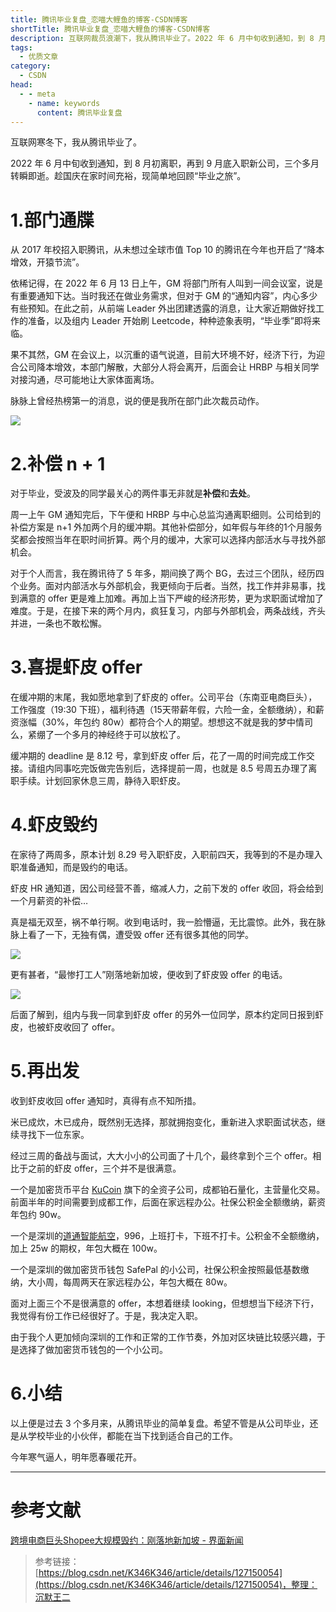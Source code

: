 ```yaml
---
title: 腾讯毕业复盘_恋喵大鲤鱼的博客-CSDN博客
shortTitle: 腾讯毕业复盘_恋喵大鲤鱼的博客-CSDN博客
description: 互联网裁员浪潮下，我从腾讯毕业了。2022 年 6 月中旬收到通知，到 8 月初离职，再到 9 月底入职新公司，三个多月转瞬即逝。趁国庆在家时间充裕，现简单地回顾“毕业之旅”。
tags:
  - 优质文章
category:
  - CSDN
head:
  - - meta
    - name: keywords
      content: 腾讯毕业复盘
---
```


互联网寒冬下，我从腾讯毕业了。

2022 年 6 月中旬收到通知，到 8 月初离职，再到 9 月底入职新公司，三个多月转瞬即逝。趁国庆在家时间充裕，现简单地回顾“毕业之旅”。



# 1.部门通牒



从 2017 年校招入职腾讯，从未想过全球市值 Top 10 的腾讯在今年也开启了“降本增效，开猿节流”。

依稀记得，在 2022 年 6 月 13 日上午，GM 将部门所有人叫到一间会议室，说是有重要通知下达。当时我还在做业务需求，但对于 GM 的“通知内容”，内心多少有些预知。在此之前，从前端 Leader 外出团建透露的消息，让大家近期做好找工作的准备，以及组内 Leader 开始刷 Leetcode，种种迹象表明，“毕业季”即将来临。

果不其然，GM 在会议上，以沉重的语气说道，目前大环境不好，经济下行，为迎合公司降本增效，本部门解散，大部分人将会离开，后面会让 HRBP 与相关同学对接沟通，尽可能地让大家体面离场。

脉脉上曾经热榜第一的消息，说的便是我所在部门此次裁员动作。

![](https://img-blog.csdnimg.cn/990e464109e94d069308587b9f27a779.png)



# 2.补偿 n + 1



对于毕业，受波及的同学最关心的两件事无非就是**补偿**和**去处**。

周一上午 GM 通知完后，下午便和 HRBP 与中心总监沟通离职细则。公司给到的补偿方案是 n+1 外加两个月的缓冲期。其他补偿部分，如年假与年终的1个月服务奖都会按照当年在职时间折算。两个月的缓冲，大家可以选择内部活水与寻找外部机会。

对于个人而言，我在腾讯待了 5 年多，期间换了两个 BG，去过三个团队，经历四个业务。面对内部活水与外部机会，我更倾向于后者。当然，找工作并非易事，找到满意的 offer 更是难上加难。再加上当下严峻的经济形势，更为求职面试增加了难度。于是，在接下来的两个月内，疯狂复习，内部与外部机会，两条战线，齐头并进，一条也不敢松懈。



# 3.喜提虾皮 offer



在缓冲期的末尾，我如愿地拿到了虾皮的 offer。公司平台（东南亚电商巨头），工作强度（19:30 下班），福利待遇（15天带薪年假，六险一金，全额缴纳），和薪资涨幅（30%，年包约 80w）都符合个人的期望。想想这不就是我的梦中情司么，紧绷了一个多月的神经终于可以放松了。

缓冲期的 deadline 是 8.12 号，拿到虾皮 offer 后，花了一周的时间完成工作交接。请组内同事吃完饭做完告别后，选择提前一周，也就是 8.5 号周五办理了离职手续。计划回家休息三周，静待入职虾皮。



# 4.虾皮毁约



在家待了两周多，原本计划 8.29 号入职虾皮，入职前四天，我等到的不是办理入职准备通知，而是毁约的电话。

虾皮 HR 通知道，因公司经营不善，缩减人力，之前下发的 offer 收回，将会给到一个月薪资的补偿…

真是福无双至，祸不单行啊。收到电话时，我一脸懵逼，无比震惊。此外，我在脉脉上看了一下，无独有偶，遭受毁 offer 还有很多其他的同学。

![](https://img-blog.csdnimg.cn/60ce90270f1b464e937386e7b1dc57cf.png)

更有甚者，“最惨打工人”刚落地新加坡，便收到了虾皮毁 offer 的电话。

![](https://img-blog.csdnimg.cn/8a86161960d34675af196188cdbbe79e.png)

后面了解到，组内与我一同拿到虾皮 offer 的另外一位同学，原本约定同日报到虾皮，也被虾皮收回了 offer。



# 5.再出发



收到虾皮收回 offer 通知时，真得有点不知所措。

米已成炊，木已成舟，既然别无选择，那就拥抱变化，重新进入求职面试状态，继续寻找下一位东家。

经过三周的备战与面试，大大小小的公司面了十几个，最终拿到个三个 offer。相比于之前的虾皮 offer，三个并不是很满意。

一个是加密货币平台 [KuCoin](https://www.kucoin.com/) 旗下的全资子公司，成都铂石量化，主营量化交易。前面半年的时间需要到成都工作，后面在家远程办公。社保公积金全额缴纳，薪资年包约 90w。

一个是深圳的[道通智能航空](https://www.autelrobotics.cn/)，996，上班打卡，下班不打卡。公积金不全额缴纳，加上 25w 的期权，年包大概在 100w。

一个是深圳的做加密货币钱包 SafePal 的小公司，社保公积金按照最低基数缴纳，大小周，每周两天在家远程办公，年包大概在 80w。

面对上面三个不是很满意的 offer，本想着继续 looking，但想想当下经济下行，我觉得有份工作已经很好了。于是，我决定入职。

由于我个人更加倾向深圳的工作和正常的工作节奏，外加对区块链比较感兴趣，于是选择了做加密货币钱包的一个小公司。



# 6.小结



以上便是过去 3 个多月来，从腾讯毕业的简单复盘。希望不管是从公司毕业，还是从学校毕业的小伙伴，都能在当下找到适合自己的工作。

今年寒气逼人，明年愿春暖花开。

* * *

# 参考文献

[跨境电商巨头Shopee大规模毁约：刚落地新加坡 - 界面新闻](https://www.jiemian.com/article/7984291.html)

>参考链接：[https://blog.csdn.net/K346K346/article/details/127150054](https://blog.csdn.net/K346K346/article/details/127150054)，整理：沉默王二
